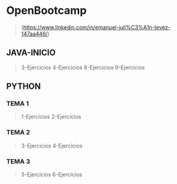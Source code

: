 # OpenBootcamp 
  > (https://www.linkedin.com/in/emanuel-juli%C3%A1n-tevez-147aa446/)
## JAVA-INICIO
  > 3-Ejercicios 
  > 4-Ejercicios 
  > 8-Ejercicios 
  > 9-Ejercicios 
## PYTHON
### TEMA 1
  > 1-Ejercicios
  > 2-Ejercicios
### TEMA 2
   > 3-Ejercicios
   > 4-Ejercicios
### TEMA 3
   > 5-Ejercicios
   > 6-Ejercicios
  
  
